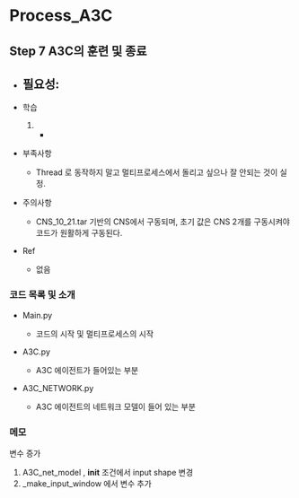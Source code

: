 # Process_A3C
## Step 7 A3C의 훈련 및 종료

- 필요성:
    - 

- 학습
    1. - 
    
- 부족사항
    - Thread 로 동작하지 말고 멀티프로세스에서 돌리고 싶으나 잘 안되는 것이 실정.

- 주의사항
    - CNS_10_21.tar 기반의 CNS에서 구동되며, 초기 값은 CNS 2개를 구동시켜야 코드가 원활하게 구동된다.
   
- Ref
    - 없음
   
### 코드 목록 및 소개
- Main.py
    - 코드의 시작 및 멀티프로세스의 시작
    
- A3C.py
    - A3C 에이전트가 들어있는 부분
    
- A3C_NETWORK.py
    - A3C 에이전트의 네트워크 모델이 들어 있는 부분    

### 메모
변수 증가
1. A3C_net_model , __init__ 조건에서 input shape 변경
2. _make_input_window 에서 변수 추가